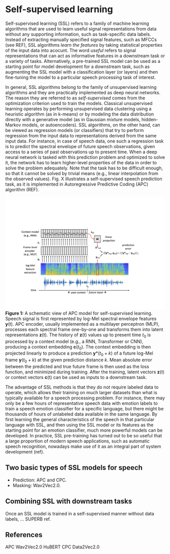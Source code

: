 # Self-supervised learning

Self-supervised learning (SSL) refers to a family of machine learning algorithms that are used  to learn useful signal representations from data without any supporting information, such as task-specific data labels. Instead of extracting manually specified signal features, such as MFCCs (see REF), SSL algorithms *learn the features* by taking statistical properties of the input data into acocunt.  The word *useful* refers to signal representations that can act as informative features in a downstream task or a variety of tasks. Alternatively, a pre-trained SSL model can be used as a starting point for model development for a downstream task, such as augmenting the SSL model with a classification layer (or layers) and then fine-tuning the model to a particular speech processing task of interest. 

In general, SSL algorithms belong to the family of unsupervised learning algorithms and they are practically implemented as deep neural networks. The reason they are referred to as *self-supervised* comes from the optimization criterion used to train the models. Classical unsupervised learning operates by performing unsupervised data clustering using a heuristic algorithm (as in k-means) or by modeling the data distribution directly with a generative model (as in Gaussian mixture models, hidden-Markov models, or autoencoders). SSL algorithms, on the other hand, can be viewed as regression models (or classifiers) that try to perform regression from the input data to representations derived from the same input data. For instance, in case of speech data, one such a regression task is to predict the spectral envelope of future speech observations, given access to a series of past observations up to present time. When a deep neural network is tasked with this prediction problem and optimized to solve it, the network has to learn higher-level properties of the data in order to solve the problem adequately. Note  that the task has to be difficult enough, so that it cannot be solved by trivial means (e.g., linear interpolation from the observed values). Fig. X illustrates a self-supervised speech prediction task, as it is implemented in Autoregressive Predictive Coding (APC) algorithm (REF).   

![attachments/SSL/APC_schematic.png](attachments/SSL/APC_schematic.png)
**Figure 1:** A schematic view of APC model for self-supervised learning. Speech signal is first represented by log-Mel spectral envelope features **y**(t). APC encoder, usually implemented as a multilayer perceptron (MLP), processes each spectral frame one-by-one and transforms them into latent representations **z**(t). The history of **z**(t) values up to present time $t_0$ is processed by a context model (e.g., a RNN, Transformer or CNN), producing a context embedding **c**($t_0$). The context embedding is then projected linearly to produce a prediction  **y***(${t_0}+k$) of a future log-Mel frame **y**(${t_0}+k$) at the given prediction distance *k*. Mean absolute error between the predicted and true future frame is then used as the loss function, and minimized during training. After the training, latent vectors **z**(t) or context vectors **c**(t) can be used as inputs to a downstream task.


The advantage of SSL methods is that they do not require labeled data to operate, which allows their training on much larger datasets than what is typically available for a speech processing problem. For instance, there may only be a few hours of representative speech data with emotion labels to train a speech emotion classifier for a specific language, but there might be thousands of hours of unlabeled data available in the same language. By first learning the general characteristics of the speech in that particular language with SSL, and then using the SSL model or its features as the starting point for an emotion classifier, much more powerful models can be developed. In practice, SSL pre-training has turned out to be so useful that a large proportion of modern speech applications, such as automatic speech recognition, nowadays make use of it as an integral part of system development (ref).

## Two basic types of SSL models for speech
 
- Prediction: APC and CPC.
- Masking: Wav2Vec2.0.

## Combining SSL with downstream tasks

Once an SSL model is trained in a self-supervised manner without data labels,  ... SUPERB ref.

## References

APC
Wav2Vec2.0
HuBERT
CPC
Data2Vec2.0

